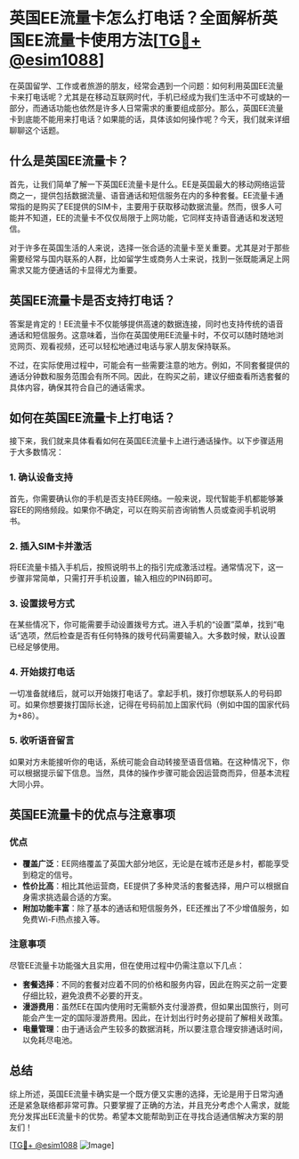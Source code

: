# 英国EE流量卡怎么打电话？全面解析英国EE流量卡使用方法[[TG💪+ @esim1088](https://t.me/s/esim1088)]

在英国留学、工作或者旅游的朋友，经常会遇到一个问题：如何利用英国EE流量卡来打电话呢？尤其是在移动互联网时代，手机已经成为我们生活中不可或缺的一部分，而通话功能也依然是许多人日常需求的重要组成部分。那么，英国EE流量卡到底能不能用来打电话？如果能的话，具体该如何操作呢？今天，我们就来详细聊聊这个话题。

## 什么是英国EE流量卡？

首先，让我们简单了解一下英国EE流量卡是什么。EE是英国最大的移动网络运营商之一，提供包括数据流量、语音通话和短信服务在内的多种套餐。EE流量卡通常指的是购买了EE提供的SIM卡，主要用于获取移动数据流量。然而，很多人可能并不知道，EE的流量卡不仅仅局限于上网功能，它同样支持语音通话和发送短信。

对于许多在英国生活的人来说，选择一张合适的流量卡至关重要。尤其是对于那些需要经常与国内联系的人群，比如留学生或商务人士来说，找到一张既能满足上网需求又能方便通话的卡显得尤为重要。

## 英国EE流量卡是否支持打电话？

答案是肯定的！EE流量卡不仅能够提供高速的数据连接，同时也支持传统的语音通话和短信服务。这意味着，当你在英国使用EE流量卡时，不仅可以随时随地浏览网页、观看视频，还可以轻松地通过电话与家人朋友保持联系。

不过，在实际使用过程中，可能会有一些需要注意的地方。例如，不同套餐提供的通话分钟数和服务范围会有所不同。因此，在购买之前，建议仔细查看所选套餐的具体内容，确保其符合自己的通话需求。

## 如何在英国EE流量卡上打电话？

接下来，我们就来具体看看如何在英国EE流量卡上进行通话操作。以下步骤适用于大多数情况：

### 1. 确认设备支持

首先，你需要确认你的手机是否支持EE网络。一般来说，现代智能手机都能够兼容EE的网络频段。如果你不确定，可以在购买前咨询销售人员或查阅手机说明书。

### 2. 插入SIM卡并激活

将EE流量卡插入手机后，按照说明书上的指引完成激活过程。通常情况下，这一步骤非常简单，只需打开手机设置，输入相应的PIN码即可。

### 3. 设置拨号方式

在某些情况下，你可能需要手动设置拨号方式。进入手机的“设置”菜单，找到“电话”选项，然后检查是否有任何特殊的拨号代码需要输入。大多数时候，默认设置已经足够使用。

### 4. 开始拨打电话

一切准备就绪后，就可以开始拨打电话了。拿起手机，拨打你想联系人的号码即可。如果你想要拨打国际长途，记得在号码前加上国家代码（例如中国的国家代码为+86）。

### 5. 收听语音留言

如果对方未能接听你的电话，系统可能会自动转接至语音信箱。在这种情况下，你可以根据提示留下信息。当然，具体的操作步骤可能会因运营商而异，但基本流程大同小异。

## 英国EE流量卡的优点与注意事项

### 优点

- **覆盖广泛**：EE网络覆盖了英国大部分地区，无论是在城市还是乡村，都能享受到稳定的信号。
- **性价比高**：相比其他运营商，EE提供了多种灵活的套餐选择，用户可以根据自身需求挑选最合适的方案。
- **附加功能丰富**：除了基本的通话和短信服务外，EE还推出了不少增值服务，如免费Wi-Fi热点接入等。

### 注意事项

尽管EE流量卡功能强大且实用，但在使用过程中仍需注意以下几点：

- **套餐选择**：不同的套餐对应着不同的价格和服务内容，因此在购买之前一定要仔细比较，避免浪费不必要的开支。
- **漫游费用**：虽然EE在国内使用时无需额外支付漫游费，但如果出国旅行，则可能会产生一定的国际漫游费用。因此，在计划出行时务必提前了解相关政策。
- **电量管理**：由于通话会产生较多的数据消耗，所以要注意合理安排通话时间，以免耗尽电池。

## 总结

综上所述，英国EE流量卡确实是一个既方便又实惠的选择，无论是用于日常沟通还是紧急联络都非常可靠。只要掌握了正确的方法，并且充分考虑个人需求，就能充分发挥出EE流量卡的优势。希望本文能帮助到正在寻找合适通信解决方案的朋友们！

[[TG💪+ @esim1088](https://t.me/s/esim1088) ![Image](https://i.postimg.cc/4NQfJmqS/Snipaste-2025-05-13-00-14-12.png)]